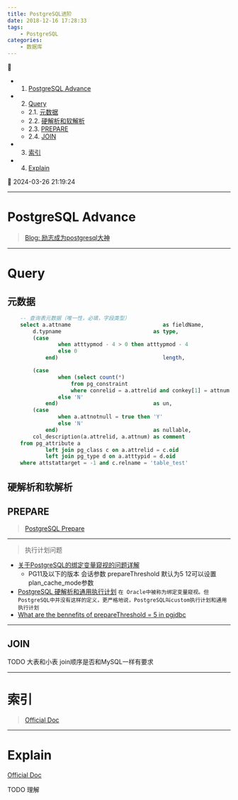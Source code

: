 ```yaml
---
title: PostgreSQL进阶
date: 2018-12-16 17:28:33
tags: 
    - PostgreSQL
categories: 
    - 数据库
---
```


💠

- 1. [PostgreSQL Advance](#postgresql-advance)
- 2. [Query](#query)
    - 2.1. [元数据](#元数据)
    - 2.2. [硬解析和软解析](#硬解析和软解析)
    - 2.3. [PREPARE](#prepare)
    - 2.4. [JOIN](#join)
- 3. [索引](#索引)
- 4. [Explain](#explain)

💠 2024-03-26 21:19:24
****************************************
# PostgreSQL Advance

> [Blog: 励志成为postgresql大神](https://www.modb.pro/u/430972)

************************

# Query
## 元数据
```sql
    -- 查询表元数据（唯一性，必填，字段类型）
    select a.attname                             as fieldName,
        d.typname                             as type,
        (case
                when atttypmod - 4 > 0 then atttypmod - 4
                else 0
            end)                                 length,

        (case
                when (select count(*)
                    from pg_constraint
                    where conrelid = a.attrelid and conkey[1] = attnum and contype = 'u') > 0 then 'Y'
                else 'N'
            end)                              as un,
        (case
                when a.attnotnull = true then 'Y'
                else 'N'
            end)                              as nullable,
        col_description(a.attrelid, a.attnum) as comment
    from pg_attribute a
            left join pg_class c on a.attrelid = c.oid
            left join pg_type d on a.atttypid = d.oid
    where attstattarget = -1 and c.relname = 'table_test'
```

## 硬解析和软解析

## PREPARE
> [PostgreSQL Prepare](https://jdbc.postgresql.org/documentation/server-prepare/)

************************

> 执行计划问题
- [关于PostgreSQL的绑定变量窥视的问题详解](http://www.pgsql.tech/article_103_10000095)
    - PG11及以下的版本 会话参数 prepareThreshold 默认为5 12可以设置plan_cache_mode参数
- [PostgreSQL 硬解析和通用执行计划](https://www.modb.pro/db/48162) `在 Oracle中被称为绑定变量窥视。但 PostgreSQL中并没有这样的定义，更严格地说，PostgreSQL叫custom执行计划和通用执行计划`
- [What are the bennefits of prepareThreshold = 5 in pgjdbc](https://stackoverflow.com/questions/56261410/what-are-the-bennefits-of-preparethreshold-5-in-pgjdbc)

************************

## JOIN
TODO 大表和小表 join顺序是否和MySQL一样有要求

************************

# 索引
> [Official Doc](https://www.postgresql.org/docs/11/indexes.html)

************************

# Explain 
[Official Doc](https://www.postgresql.org/docs/current/sql-explain.html)

TODO 理解

